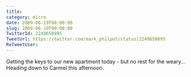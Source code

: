 ```yaml
---
title: 
category: micro
date: 2009-06-19T00:00:00
slug: 2009-06-19T00:00:00
TwitterId: 2240650895
TweetUrl: https://twitter.com/mark_philpot/status/2240650895
ReTweetUser: 
---
```


Getting the keys to our new apartment today - but no rest for the weary... Heading down to Carmel this afternoon.